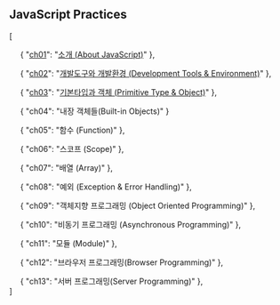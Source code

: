 ## JavaScript Practices

[<br/>

&nbsp;&nbsp;&nbsp;&nbsp;
{ "[ch01](https://github.com/kickscar-javascript/basic-practices/tree/master/ch01)": "[소개 (About JavaScript)](https://github.com/kickscar-javascript/basic-practices/tree/master/ch01)" },
<br/>

&nbsp;&nbsp;&nbsp;&nbsp;
{ "[ch02](https://github.com/kickscar-javascript/basic-practices/tree/master/ch02)": "[개발도구와 개발환경 (Development Tools & Environment)](https://github.com/kickscar-javascript/basic-practices/tree/master/ch02)" },
<br/>

&nbsp;&nbsp;&nbsp;&nbsp;
{ "[ch03](https://github.com/kickscar-javascript/basic-practices/tree/master/ch03)": "[기본타입과 객체 (Primitive Type & Object)](https://github.com/kickscar-javascript/basic-practices/tree/master/ch03)" },
<br/>

&nbsp;&nbsp;&nbsp;&nbsp;
{ "ch04": "내장 객체들(Built-in Objects)" }
<br/>

&nbsp;&nbsp;&nbsp;&nbsp;
{ "ch05": "함수 (Function)" },
<br/>

&nbsp;&nbsp;&nbsp;&nbsp;
{ "ch06": "스코프 (Scope)" },
<br/>

&nbsp;&nbsp;&nbsp;&nbsp;
{ "ch07": "배열 (Array)" },
<br/>

&nbsp;&nbsp;&nbsp;&nbsp;
{ "ch08": "예외 (Exception & Error Handling)" },
<br/>

&nbsp;&nbsp;&nbsp;&nbsp;
{ "ch09": "객체지향 프로그래밍 (Object Oriented Programming)" },
<br/>

&nbsp;&nbsp;&nbsp;&nbsp;
{ "ch10": "비동기 프로그래밍 (Asynchronous Programming)" },
<br/>

&nbsp;&nbsp;&nbsp;&nbsp;
{ "ch11": "모듈 (Module)" },
<br/>

&nbsp;&nbsp;&nbsp;&nbsp;
{ "ch12": "브라우저 프로그래밍(Browser Programming)" },
<br/>

&nbsp;&nbsp;&nbsp;&nbsp;
{ "ch13": "서버 프로그래밍(Server Programming)" },
<br/>
] 
